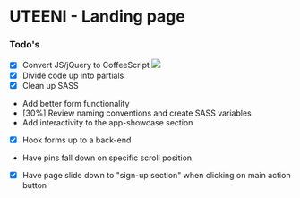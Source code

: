 # UTEENI - Landing page


### Todo's

- [x] Convert JS/jQuery to CoffeeScript
[<img src="http://img04.bgstatic-com.de/images/documents/documents/3236/modulecontent/612x0/en_top5_quote_aoe.jpg">](http://google.com)
- [x] Divide code up into partials
- [x] Clean up SASS
- Add better form functionality
- [30%] Review naming conventions and create SASS variables
- Add interactivity to the app-showcase section
- [x] Hook forms up to a back-end
- Have pins fall down on specific scroll position
- [x] Have page slide down to "sign-up section" when clicking on main action button
